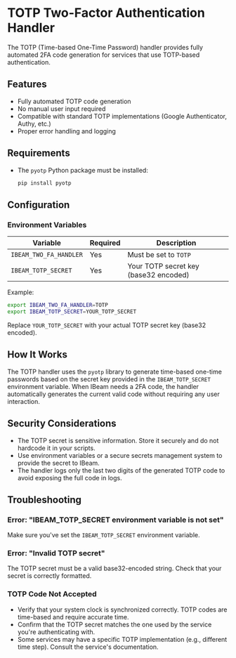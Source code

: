 # TOTP Two-Factor Authentication Handler

The TOTP (Time-based One-Time Password) handler provides fully automated 2FA code generation for services that use TOTP-based authentication.

## Features

- Fully automated TOTP code generation
- No manual user input required
- Compatible with standard TOTP implementations (Google Authenticator, Authy, etc.)
- Proper error handling and logging

## Requirements

- The `pyotp` Python package must be installed:
  ```bash
  pip install pyotp
  ```

## Configuration

### Environment Variables

| Variable | Required | Description |
|----------|----------|-------------|
| `IBEAM_TWO_FA_HANDLER` | Yes | Must be set to `TOTP` |
| `IBEAM_TOTP_SECRET` | Yes | Your TOTP secret key (base32 encoded) |

Example:
```bash
export IBEAM_TWO_FA_HANDLER=TOTP
export IBEAM_TOTP_SECRET=YOUR_TOTP_SECRET
```

Replace `YOUR_TOTP_SECRET` with your actual TOTP secret key (base32 encoded).

## How It Works

The TOTP handler uses the `pyotp` library to generate time-based one-time passwords based on the secret key provided in the `IBEAM_TOTP_SECRET` environment variable. When IBeam needs a 2FA code, the handler automatically generates the current valid code without requiring any user interaction.

## Security Considerations

- The TOTP secret is sensitive information. Store it securely and do not hardcode it in your scripts.
- Use environment variables or a secure secrets management system to provide the secret to IBeam.
- The handler logs only the last two digits of the generated TOTP code to avoid exposing the full code in logs.

## Troubleshooting

### Error: "IBEAM_TOTP_SECRET environment variable is not set"

Make sure you've set the `IBEAM_TOTP_SECRET` environment variable.

### Error: "Invalid TOTP secret"

The TOTP secret must be a valid base32-encoded string. Check that your secret is correctly formatted.

### TOTP Code Not Accepted

- Verify that your system clock is synchronized correctly. TOTP codes are time-based and require accurate time.
- Confirm that the TOTP secret matches the one used by the service you're authenticating with.
- Some services may have a specific TOTP implementation (e.g., different time step). Consult the service's documentation.